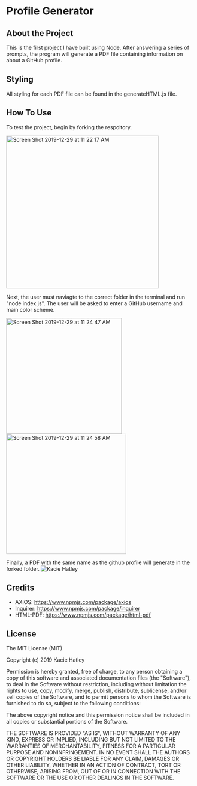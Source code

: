 # Profile Generator

## About the Project
This is the first project I have built using Node. After answering a series of prompts, the program will generate a PDF file containing information on about a GitHub profile.

## Styling

All styling for each PDF file can be found in the generateHTML.js file.

## How To Use

To test the project, begin by forking the respoitory. 

<img width="407" alt="Screen Shot 2019-12-29 at 11 22 17 AM" src="https://user-images.githubusercontent.com/55072295/71559559-8adf3400-2a2d-11ea-8da4-ab159db3fa3b.png">

Next, the user must naviagte to the correct folder in the terminal and run "node index.js". The user will be asked to enter a GitHub username and main color scheme.


<img width="308" alt="Screen Shot 2019-12-29 at 11 24 47 AM" src="https://user-images.githubusercontent.com/55072295/71559594-e14c7280-2a2d-11ea-8ad7-2ab6c02781ab.png">

<img width="320" alt="Screen Shot 2019-12-29 at 11 24 58 AM" src="https://user-images.githubusercontent.com/55072295/71559595-e8738080-2a2d-11ea-966e-23811d57720f.png">

Finally, a PDF with the same name as the github profile will generate in the forked folder. 
![Kacie Hatley](https://user-images.githubusercontent.com/55072295/71559498-b44b9000-2a2c-11ea-8022-fd8c731cfb97.jpg)


## Credits

* AXIOS: https://www.npmjs.com/package/axios
* Inquirer: https://www.npmjs.com/package/inquirer
* HTML-PDF: https://www.npmjs.com/package/html-pdf

## License

The MIT License (MIT)

Copyright (c) 2019 Kacie Hatley

Permission is hereby granted, free of charge, to any person obtaining a copy of this software and associated documentation files (the "Software"), to deal in the Software without restriction, including without limitation the rights to use, copy, modify, merge, publish, distribute, sublicense, and/or sell copies of the Software, and to permit persons to whom the Software is furnished to do so, subject to the following conditions:

The above copyright notice and this permission notice shall be included in all copies or substantial portions of the Software.

THE SOFTWARE IS PROVIDED "AS IS", WITHOUT WARRANTY OF ANY KIND, EXPRESS OR IMPLIED, INCLUDING BUT NOT LIMITED TO THE WARRANTIES OF MERCHANTABILITY, FITNESS FOR A PARTICULAR PURPOSE AND NONINFRINGEMENT. IN NO EVENT SHALL THE AUTHORS OR COPYRIGHT HOLDERS BE LIABLE FOR ANY CLAIM, DAMAGES OR OTHER LIABILITY, WHETHER IN AN ACTION OF CONTRACT, TORT OR OTHERWISE, ARISING FROM, OUT OF OR IN CONNECTION WITH THE SOFTWARE OR THE USE OR OTHER DEALINGS IN THE SOFTWARE.
